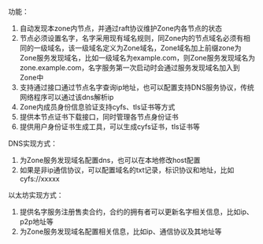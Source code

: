 功能：

1. 自动发现本zone内节点，并通过raft协议维护Zone内各节点的状态
2. 节点必须设置名字，名字采用现有域名规则，同Zone内的节点域名必须有相同的一级域名，该一级域名定义为Zone域名，Zone域名加上前缀zone为Zone服务发现域名，比如一级域名为example.com，则Zone服务发现域名为zone.example.com，名字服务第一次启动时会通过服务发现域名加入到Zone中
3. 支持通过接口通过节点名字查询ip地址，也可以配置支持DNS服务协议，传统网络程序可以通过该dns解析ip
4. Zone内成员身份信息验证支持cyfs、tls证书等方式
5. 提供本节点证书下载接口，同时管理各节点身份证书
6. 提供用户身份证书生成工具，可以生成cyfs证书，tls证书等

DNS实现方式：

1. 为Zone服务发现域名配置dns，也可以在本地修改host配置
2. 如果是非ip通信协议，可以配置域名的txt记录，标识协议和地址，比如cyfs://xxxxx

以太坊实现方式：

1. 提供名字服务注册售卖合约，合约的拥有者可以更新名字相关信息，比如ip、p2p地址等
2. 为Zone服务发现域名配置相关信息，比如ip、通信协议及其地址等

